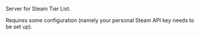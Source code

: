 Server for Steam Tier List. 

Requires some configuration (namely your personal Steam API key needs to be set up).
